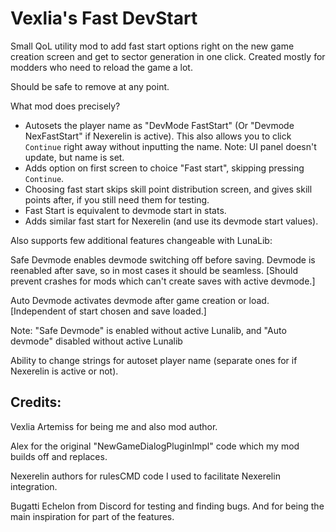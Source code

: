 # Vexlia's Fast DevStart

Small QoL utility mod to add fast start options right on the new game creation screen and get to sector generation in one click. Created mostly for modders who need to reload the game a lot.

Should be safe to remove at any point.

What mod does precisely?

- Autosets the player name as "DevMode FastStart" (Or "Devmode NexFastStart" if Nexerelin is active). This also allows you to click `Continue` right away without inputting the name.
Note: UI panel doesn't update, but name is set.
- Adds option on first screen to choice "Fast start", skipping pressing `Continue`.
- Choosing fast start skips skill point distribution screen, and gives skill points after, if you still need them for testing.
- Fast Start is equivalent to devmode start in stats.
- Adds similar fast start for Nexerelin (and use its devmode start values).

Also supports few additional features changeable with LunaLib:

Safe Devmode enables devmode switching off before saving. Devmode is reenabled after save, so in most cases it should be seamless. [Should prevent crashes for mods which can't create saves with active devmode.]

Auto Devmode activates devmode after game creation or load. [Independent of start chosen and save loaded.]

Note: "Safe Devmode" is enabled without active Lunalib, and "Auto devmode" disabled without active Lunalib

Ability to change strings for autoset player name (separate ones for if Nexerelin is active or not).

## Credits:
Vexlia Artemiss for being me and also mod author.

Alex for the original "NewGameDialogPluginImpl" code which my mod builds off and replaces.

Nexerelin authors for rulesCMD code I used to facilitate Nexerelin integration.

Bugatti Echelon from Discord for testing and finding bugs. And for being the main inspiration for part of the features.
